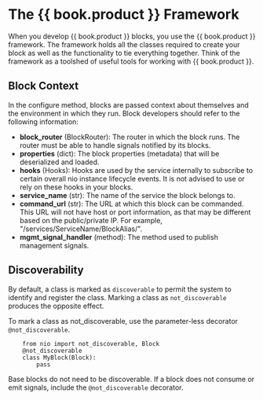 # The {{ book.product }} Framework

When you develop {{ book.product }} blocks, you use the {{ book.product }} framework. The framework holds all the classes required to create your block as well as the functionality to tie everything together. Think of the framework as a toolshed of useful tools for working with {{ book.product }}.

## Block Context

In the configure method, blocks are passed context about themselves and the environment in which they run. Block developers should refer to the following information:

* **block_router** (BlockRouter): The router in which the block runs. The router must be able to handle signals notified by its blocks.
* **properties** (dict): The block properties (metadata) that will be deserialized and loaded.
* **hooks** (Hooks): Hooks are used by the service internally to subscribe to certain overall nio instance lifecycle events. It is not advised to use or rely on these hooks in your blocks.
* **service_name** (str): The name of the service the block belongs to.
* **command_url** (str): The URL at which this block can be commanded. This URL will not have host or port information, as that may be different based on the public/private IP. For example,  "/services/ServiceName/BlockAlias/".
* **mgmt_signal_handler** (method): The method used to publish management signals.

## Discoverability

By default, a class is marked as `discoverable` to permit the system to identify and register the class. Marking a class as `not_discoverable` produces the opposite effect.

To mark a class as not_discoverable, use the parameter-less decorator `@not_discoverable`.
```
    from nio import not_discoverable, Block
    @not_discoverable
    class MyBlock(Block):
        pass

```
Base blocks do not need to be discoverable. If a block does not consume or emit signals, include the `@not_discoverable` decorator.
